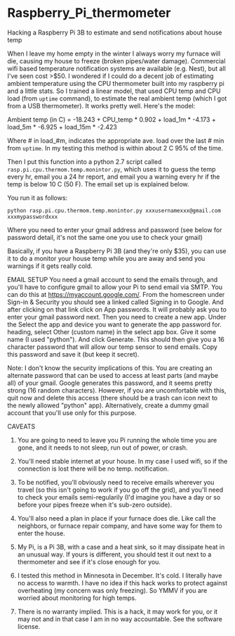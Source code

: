 # Raspberry_Pi_thermometer
Hacking a Raspberry Pi 3B to estimate and send notifications about house temp

When I leave my home empty in the winter I always worry my furnace will die, causing my house to freeze (broken pipes/water damage). Commercial wifi based temperature notification systems are available (e.g. Nest), but all I've seen cost >$50. I wondered if I could do a decent job of estimating ambient temperature using the CPU thermometer built into my raspberry pi and a little stats.  So I trained a linear model, that used CPU temp and CPU load (from `uptime` command), to estimate the real ambient temp (which I got from a USB thermometer).  It works pretty well.  Here's the model:

Ambient temp (in C) = -18.243 + CPU_temp * 0.902 + load_1m * -4.173 + load_5m * -6.925 + load_15m * -2.423 

Where # in load_#m, indicates the appropriate ave. load over the last # min from `uptime`. In my testing this method is within about 2 C 95% of the time.

Then I put this function into a python 2.7 script called `rasp.pi.cpu.thermom.temp.monintor.py`, which uses it to guess the temp every hr, email you a 24 hr report, and email you a warning every hr if the temp is below 10 C (50 F). The email set up is explained below.

You run it as follows:

`python rasp.pi.cpu.thermom.temp.monintor.py xxxusernamexxx@gmail.com xxxmypasswordxxx`

Where you need to enter your gmail address and password (see below for password detail, it's not the same one you use to check your gmail)

Basically, if you have a Raspberry Pi 3B (and they're only $35), you can use it to do a monitor your house temp while you are away and send you warnings if it gets really cold. 

EMAIL SETUP
You need a gmail account to send the emails through, and you'll have to configure gmail to allow your Pi to send email via SMTP. You can do this at https://myaccount.google.com/. From the homescreen under Sign-in & Security you should see a linked called Signing in to Google. And after clicking on that link click on App passwords. It will probably ask you to enter your gmail password next. Then you need to create a new app. Under the Select the app and device you want to generate the app password for. heading, select Other (custom name) in the select app box. Give it some name (I used "python"). And click Generate. This should then give you a 16 character password that will allow our temp sensor to send emails. Copy this password and save it (but keep it secret).

Note: I don't know the security implications of this. You are creating an alternate password that can be used to access at least parts (and maybe all) of your gmail. Google generates this password, and it seems pretty strong (16 random characters). However, if you are uncomfortable with this, quit now and delete this access (there should be a trash can icon next to the newly allowed "python" app). Alternatively, create a dummy gmail account that you'll use only for this purpose.


CAVEATS

1) You are going to need to leave you Pi running the whole time you are gone, and it needs to not sleep, run out of power, or crash. 

2) You'll need stable internet at your house. In my case I used wifi, so if the connection is lost there will be no temp. notification. 

3) To be notified, you'll obviously need to receive emails wherever you travel (so this isn't going to work if you go off the grid), and you'll need to check your emails semi-regularily (I'd imagine you have a day or so before your pipes freeze when it's sub-zero outside). 

4) You'll also need a plan in place if your furnace does die. Like call the neighbors, or furnace repair company, and have some way for them to enter the house. 

5) My Pi, is a Pi 3B, with a case and a heat sink, so it may dissipate heat in an unusual way. If yours is different, you should test it out next to a thermometer and see if it's close enough for you.

7) I tested this method in Minnesota in December. It's cold. I literally have no access to warmth. I have no idea if this hack works to protect against overheating (my concern was only freezing). So YMMV if you are worried about monitoring for high temps.

6) There is no warranty implied. This is a hack, it may work for you, or it may not and in that case I am in no way accountable. See the software license.
